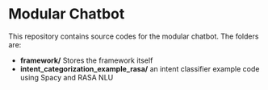# Modular Chatbot

This repository contains source codes for the modular chatbot. The folders are:

* **framework/** Stores the framework itself
* **intent_categorization_example_rasa/** an intent classifier example code using Spacy and RASA NLU